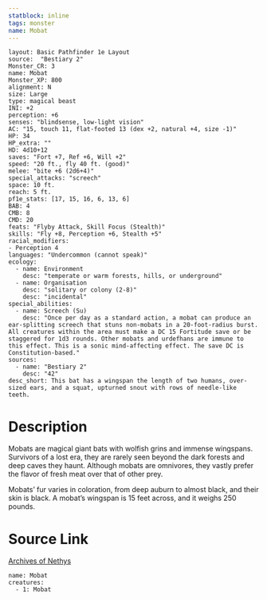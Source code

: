 ```yaml
---
statblock: inline
tags: monster
name: Mobat
---
```

```statblock
layout: Basic Pathfinder 1e Layout
source:  "Bestiary 2"
Monster_CR: 3
name: Mobat
Monster_XP: 800
alignment: N
size: Large
type: magical beast
INI: +2
perception: +6
senses: "blindsense, low-light vision"
AC: "15, touch 11, flat-footed 13 (dex +2, natural +4, size -1)"
HP: 34
HP_extra: ""
HD: 4d10+12
saves: "Fort +7, Ref +6, Will +2"
speed: "20 ft., fly 40 ft. (good)"
melee: "bite +6 (2d6+4)"
special_attacks: "screech"
space: 10 ft.
reach: 5 ft.
pf1e_stats: [17, 15, 16, 6, 13, 6]
BAB: 4
CMB: 8
CMD: 20
feats: "Flyby Attack, Skill Focus (Stealth)"
skills: "Fly +8, Perception +6, Stealth +5"
racial_modifiers:
- Perception 4
languages: "Undercommon (cannot speak)"
ecology:
  - name: Environment
    desc: "temperate or warm forests, hills, or underground"
  - name: Organisation
    desc: "solitary or colony (2-8)"
    desc: "incidental"
special_abilities:
  - name: Screech (Su)
    desc: "Once per day as a standard action, a mobat can produce an ear-splitting screech that stuns non-mobats in a 20-foot-radius burst. All creatures within the area must make a DC 15 Fortitude save or be staggered for 1d3 rounds. Other mobats and urdefhans are immune to this effect. This is a sonic mind-affecting effect. The save DC is Constitution-based."
sources:
  - name: "Bestiary 2"
    desc: "42"
desc_short: This bat has a wingspan the length of two humans, over-sized ears, and a squat, upturned snout with rows of needle-like teeth. 
```
# Description
Mobats are magical giant bats with wolfish grins and immense wingspans. Survivors of a lost era, they are rarely seen beyond the dark forests and deep caves they haunt. Although mobats are omnivores, they vastly prefer the flavor of fresh meat over that of other prey. 

Mobats’ fur varies in coloration, from deep auburn to almost black, and their skin is black. A mobat’s wingspan is 15 feet across, and it weighs 250 pounds.
# Source Link
[Archives of Nethys](https://aonprd.com/MonsterDisplay.aspx?ItemName=Mobat)
```encounter-table
name: Mobat
creatures:
  - 1: Mobat
```
